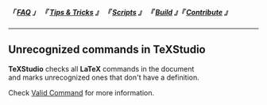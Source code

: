 
<!--                            < Static Links >                             -->

[FAQ]: ../../FAQ/Overview
[Tips & Tricks]: ../Overview
[Scripts]: ../../Scripts/Overview
[Build]: ../../Build/Overview
[Contribute]: ../../Contribute/Overview


<!--                             < Navigation >                              -->

##### 「 [FAQ] 」 『 [Tips & Tricks] 』 『 [Scripts] 』 『 [Build] 』『 [Contribute] 』

---


<!--                             < FAQ Links >                               -->

[Valid Command]: Valid%20Command


<!--                               < FAQ >                                   -->

## Unrecognized commands in TeXStudio

**TeXStudio** checks all **LaTeX** commands in the document<br>
and marks unrecognized ones that don't have a definition.

Check [Valid Command] for more information.
